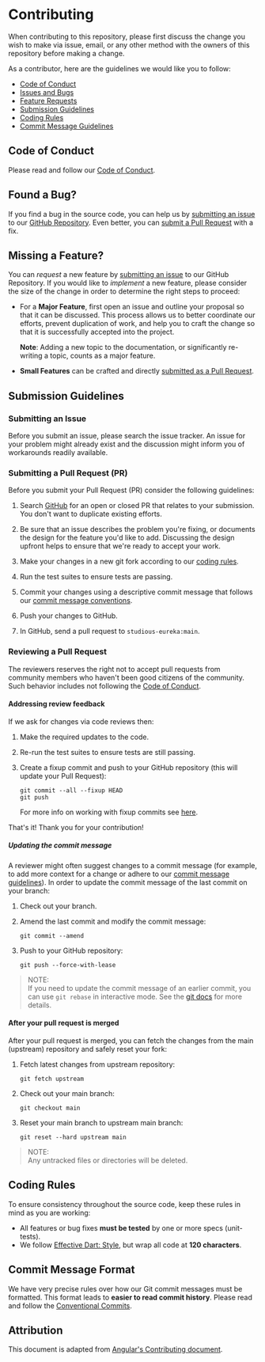 # Contributing

When contributing to this repository, please first discuss the change you wish to make via issue,
email, or any other method with the owners of this repository before making a change. 

As a contributor, here are the guidelines we would like you to follow:

 - [Code of Conduct](#coc)
 - [Issues and Bugs](#issue)
 - [Feature Requests](#feature)
 - [Submission Guidelines](#submit)
 - [Coding Rules](#rules)
 - [Commit Message Guidelines](#commit)

## <a name="coc"></a> Code of Conduct

Please read and follow our [Code of Conduct][coc].

## <a name="issue"></a> Found a Bug?

If you find a bug in the source code, you can help us by [submitting an issue](#submit-issue) to our [GitHub Repository][github].
Even better, you can [submit a Pull Request](#submit-pr) with a fix.

## <a name="feature"></a> Missing a Feature?
You can *request* a new feature by [submitting an issue](#submit-issue) to our GitHub Repository.
If you would like to *implement* a new feature, please consider the size of the change in order to determine the right steps to proceed:

* For a **Major Feature**, first open an issue and outline your proposal so that it can be discussed.
  This process allows us to better coordinate our efforts, prevent duplication of work, and help you to craft the change so that it is successfully accepted into the project.

  **Note**: Adding a new topic to the documentation, or significantly re-writing a topic, counts as a major feature.

* **Small Features** can be crafted and directly [submitted as a Pull Request](#submit-pr).

## <a name="submit"></a> Submission Guidelines

### <a name="submit-issue"></a> Submitting an Issue

Before you submit an issue, please search the issue tracker. An issue for your problem might already exist and the discussion might inform you of workarounds readily available.

### <a name="submit-pr"></a> Submitting a Pull Request (PR)

Before you submit your Pull Request (PR) consider the following guidelines:

1. Search [GitHub][pull-requests] for an open or closed PR that relates to your submission.
   You don't want to duplicate existing efforts.

2. Be sure that an issue describes the problem you're fixing, or documents the design for the feature you'd like to add.
   Discussing the design upfront helps to ensure that we're ready to accept your work.

3. Make your changes in a new git fork according to our [coding rules](#rules).

4. Run the test suites to ensure tests are passing.

5. Commit your changes using a descriptive commit message that follows our [commit message conventions](#commit).

6. Push your changes to GitHub.

7. In GitHub, send a pull request to `studious-eureka:main`.

### Reviewing a Pull Request

The reviewers reserves the right not to accept pull requests from community members who haven't been good citizens of the community. Such behavior includes not following the [Code of Conduct][coc].

#### Addressing review feedback

If we ask for changes via code reviews then:

1. Make the required updates to the code.

2. Re-run the test suites to ensure tests are still passing.

3. Create a fixup commit and push to your GitHub repository (this will update your Pull Request):

    ```shell
    git commit --all --fixup HEAD
    git push
    ```

    For more info on working with fixup commits see [here][fixup-commits].

That's it! Thank you for your contribution!

##### Updating the commit message

A reviewer might often suggest changes to a commit message (for example, to add more context for a change or adhere to our [commit message guidelines](#commit)).
In order to update the commit message of the last commit on your branch:

1. Check out your branch.

2. Amend the last commit and modify the commit message:

    ```shell
    git commit --amend
    ```

3. Push to your GitHub repository:

    ```shell
    git push --force-with-lease
    ```

> NOTE:<br />
> If you need to update the commit message of an earlier commit, you can use `git rebase` in interactive mode.
> See the [git docs][interactive-rebase] for more details.

#### After your pull request is merged

After your pull request is merged, you can fetch the changes from the main (upstream) repository and safely reset your fork:

1. Fetch latest changes from upstream repository:

    ```shell
    git fetch upstream
    ```

2. Check out your main branch:

    ```shell
    git checkout main
    ```

3. Reset your main branch to upstream main branch:

    ```shell
    git reset --hard upstream main
    ```

  > NOTE:<br />
  > Any untracked files or directories will be deleted.

## <a name="rules"></a> Coding Rules
To ensure consistency throughout the source code, keep these rules in mind as you are working:

* All features or bug fixes **must be tested** by one or more specs (unit-tests).
* We follow [Effective Dart: Style][style-guide], but wrap all code at **120 characters**.

## <a name="commit"></a> Commit Message Format

We have very precise rules over how our Git commit messages must be formatted.
This format leads to **easier to read commit history**.
Please read and follow the [Conventional Commits][commit-message-format].

## Attribution

This document is adapted from [Angular's Contributing document](https://github.com/angular/angular/blob/master/CONTRIBUTING.md).

[coc]: CODE_OF_CONDUCT.md
[commit-message-format]: https://www.conventionalcommits.org
[fixup-commits]: https://fle.github.io/git-tip-keep-your-branch-clean-with-fixup-and-autosquash.html
[github]: https://github.com/benedictkhoo/studious-eureka
[interactive-rebase]: https://git-scm.com/docs/git-rebase#_interactive_mode
[pull-requests]: https://github.com/benedictkhoo/studious-eureka/pulls
[style-guide]: https://dart.dev/guides/language/effective-dart/style